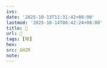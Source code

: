 ```yaml
---
ivs:
date: '2025-10-13T11:31:42+08:00'
lastmod: '2025-10-14T06:42:24+08:00'
title: 󰪙
url: 󰪙
tags: [䊎]
hex: 
src: GHZR
note:
---
```

